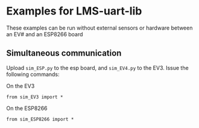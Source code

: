# Examples for LMS-uart-lib

These examples can be run without external sensors or hardware between an EV# and an ESP8266 board

## Simultaneous communication

Upload `sim_ESP.py` to the esp board, and `sim_EV4.py` to the EV3. Issue the following commands:

On the EV3
```
from sim_EV3 import *
```
On the ESP8266
```
from sim_ESP8266 import *
```

